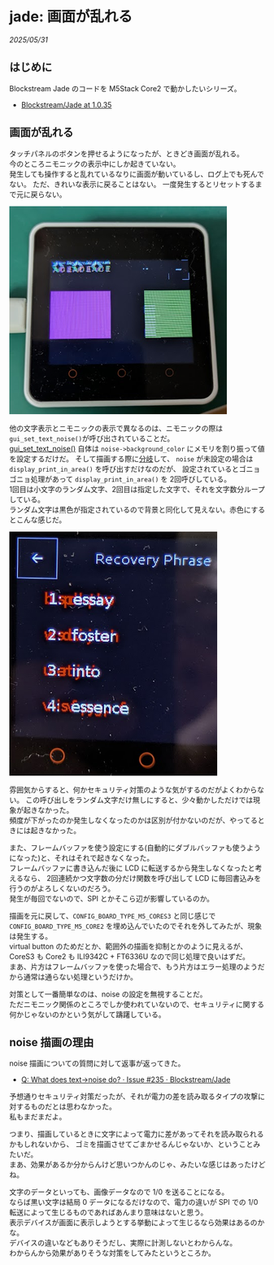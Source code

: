 # jade: 画面が乱れる

_2025/05/31_

## はじめに

Blockstream Jade のコードを M5Stack Core2 で動かしたいシリーズ。

* [Blockstream/Jade at 1.0.35](https://github.com/Blockstream/Jade/tree/1.0.35)

## 画面が乱れる

タッチパネルのボタンを押せるようになったが、ときどき画面が乱れる。  
今のところニモニックの表示中にしか起きていない。  
発生しても操作すると乱れているなりに画面が動いているし、ログ上でも死んでない。
ただ、きれいな表示に戻ることはない。
一度発生するとリセットするまで元に戻らない。

![image](images/20250524a-2.png)

他の文字表示とニモニックの表示で異なるのは、ニモニックの際は`gui_set_text_noise()`が呼び出されていることだ。  
[gui_set_text_noise()](https://github.com/Blockstream/Jade/blob/1.0.35/main/gui.c#L1537-L1547) 自体は `noise->background_color` にメモリを割り振って値を設定するだけだ。
そして描画する際に[分岐](https://github.com/Blockstream/Jade/blob/1.0.35/main/gui.c#L1912)して、
`noise` が未設定の場合は `display_print_in_area()` を呼び出すだけなのだが、
設定されているとゴニョゴニョ処理があって `display_print_in_area()` を 2回呼びしている。  
1回目は小文字のランダム文字、2回目は指定した文字で、それを文字数分ループしている。  
ランダム文字は黒色が指定されているので背景と同化して見えない。赤色にするとこんな感じだ。

![image](images/20250531a-1.png)

雰囲気からすると、何かセキュリティ対策のような気がするのだがよくわからない。
この呼び出しをランダム文字だけ無しにすると、少々動かしただけでは現象が起きなかった。  
頻度が下がったのか発生しなくなったのかは区別が付かないのだが、やってるときには起きなかった。

また、フレームバッファを使う設定にする(自動的にダブルバッファも使うようになった)と、それはそれで起きなくなった。  
フレームバッファに書き込んだ後に LCD に転送するから発生しなくなったと考えるなら、
2回連続かつ文字数の分だけ関数を呼び出して LCD に毎回書込みを行うのがよろしくないのだろう。  
発生が毎回でないので、SPI とかそこら辺が影響しているのか。

描画を元に戻して、`CONFIG_BOARD_TYPE_M5_CORES3` と同じ感じで `CONFIG_BOARD_TYPE_M5_CORE2` を埋め込んでいたのでそれを外してみたが、現象は発生する。  
virtual button のためだとか、範囲外の描画を抑制とかのように見えるが、
CoreS3 も Core2 も ILI9342C + FT6336U なので同じ処理で良いはずだ。  
まあ、片方はフレームバッファを使った場合で、もう片方はエラー処理のようだから通常は通らない処理というだけか。

対策として一番簡単なのは、noise の設定を無視することだ。  
ただニモニック関係のところでしか使われていないので、セキュリティに関する何かじゃないのかという気がして躊躇している。

## noise 描画の理由

noise 描画についての質問に対して返事が返ってきた。

* [Q: What does text->noise do? · Issue #235 · Blockstream/Jade](https://github.com/Blockstream/Jade/issues/235)

予想通りセキュリティ対策だったが、それが電力の差を読み取るタイプの攻撃に対するものだとは思わなかった。  
私もまだまだよ。

つまり、描画しているときに文字によって電力に差があってそれを読み取られるかもしれないから、
ゴミを描画させてごまかせるんじゃないか、ということみたいだ。  
まあ、効果があるか分からんけど思いつかんのじゃ、みたいな感じはあったけどね。

文字のデータといっても、画像データなので 1/0 を送ることになる。  
ならば黒い文字は結局 0 データになるだけなので、電力の違いが SPI での 1/0 転送によって生じるものであればあんまり意味はないと思う。  
表示デバイスが画面に表示しようとする挙動によって生じるなら効果はあるのかな。  
デバイスの違いなどもありそうだし、実際に計測しないとわからんな。  
わからんから効果がありそうな対策をしてみたというところか。
